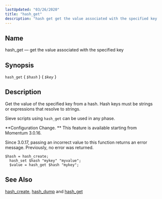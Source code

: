 ```yaml
---
lastUpdated: "03/26/2020"
title: "hash_get"
description: "hash get get the value associated with the specified key hash get hash key Get the value of the specified key from a hash Hash keys must be strings or expressions that resolve to strings Sieve scripts using hash get can be used in any phase Configuration Change This feature..."
---
```


<a name="sieve.ref.hash_get"></a> 
## Name

hash_get — get the value associated with the specified key

## Synopsis

`hash_get` { *`$hash`* } { *`$key`* }

<a name="idp30906272"></a> 
## Description

Get the value of the specified key from a hash. Hash keys must be strings or expressions that resolve to strings.

Sieve scripts using `hash_get` can be used in any phase.

**Configuration Change. ** This feature is available starting from Momentum 3.0.16.

Since 3.0.17, passing an incorrect value to this function returns an error message. Previously, no error was returned.

<a name="example.hash_get"></a> 


```
$hash = hash_create;
  hash_set $hash "mykey" "myvalue";
  $value = hash_get $hash "mykey";
```

<a name="idp30915536"></a> 
## See Also

[hash_create](/momentum/3/3-reference/sieve-ref-hash-create), [hash_dump](/momentum/3/3-reference/sieve-ref-hash-dump) and [hash_get](/momentum/3/3-reference/sieve-ref-hash-get)